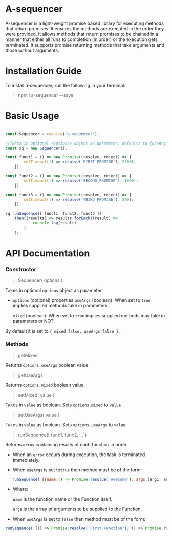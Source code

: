 # A-sequencer
A-sequencer is a light-weight promise based library  for executing methods that return promises. It ensures the methods are executed in the order they were provided. It allows methods that return promises to be chained in a manner that either all runs to completion (in order) or the execution gets terminated. It supports promise returning methods that take arguments and those without arguments.

# Installation Guide
To install a-sequencer, run the following in your terminal:

> npm i a-sequencer --save

# Basic Usage

```javascript

const Sequencer = require('a-sequencer');

//Takes in optional <options> object as parameter. defaults to {useArgs:false, mixed:false}
const sq = new Sequencer();

const funct1 = () => new Promise((resolve, reject) => {
        setTimeout(() => resolve('FIRST PROMISE'), 2000);
    });

const funct2 = () => new Promise((resolve, reject) => {
        setTimeout(() => resolve('SECOND PROMISE'), 1000);
    });

const funct3 = () => new Promise((resolve, reject) => {
        setTimeout(() => resolve('THIRD PROMISE'), 500);
    });

sq.runSequence([ funct1, funct2, funct3 ])
   .then((results) => results.forEach((result) =>
            console.log(result)
        )
    );

```

# API Documentation

### Constructor

> Sequencer( options )

Takes in optional ```options``` object as parameter.
- ```options``` (optional) properties
  ```useArgs``` (boolean): When set to ```true``` implies supplied methods take in parameters.

  ```mixed``` (boolean): When set to ```true``` implies supplied methods may take in parameters or NOT.

By default it is set to 
```{ mixed:false, useArgs:false }```.


### Methods

> getMixed

Returns ```options.useArgs``` boolean value.

> getUseArgs

Returns ```options.mixed``` boolean value.


> setMixed( value )

Takes in ```value``` as boolean.
Sets ```options.mixed``` to ```value```


> setUseArgs( value )

Takes in ```value``` as boolean.
Sets ```options.useArgs``` to ```value```


> runSequence([ func1, func2, ...])

Returns ```array``` containing results of each function in order.

- When an ```error```  occurs during execution, the task is terminated immediately.

- When ```useArgs``` is set to```true``` then method must be of the form:
  
```javascript
   runSequence( [{name:() => Promise.resolve('Awesome'), args:[arg1, arg2,... ]} ])
```
- Where:
   
   ```name``` is the function name or the Function itself.

   ```args``` is the array of arguments to be supplied to the Function.


- When ```useArgs``` is set to ```false``` then method must be of the form:
  
```javascript 
runSequence( [() => Promise.resolve('First Function'), () => Promise.resolve('Second Function') ])

``` 
   
